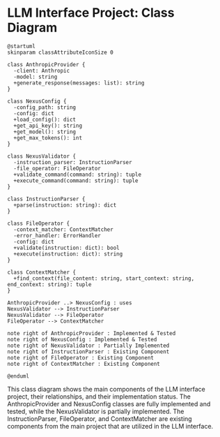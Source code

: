# LLM Interface Project: Class Diagram

```plantuml
@startuml
skinparam classAttributeIconSize 0

class AnthropicProvider {
  -client: Anthropic
  -model: string
  +generate_response(messages: list): string
}

class NexusConfig {
  -config_path: string
  -config: dict
  +load_config(): dict
  +get_api_key(): string
  +get_model(): string
  +get_max_tokens(): int
}

class NexusValidator {
  -instruction_parser: InstructionParser
  -file_operator: FileOperator
  +validate_command(command: string): tuple
  +execute_command(command: string): tuple
}

class InstructionParser {
  +parse(instruction: string): dict
}

class FileOperator {
  -context_matcher: ContextMatcher
  -error_handler: ErrorHandler
  -config: dict
  +validate(instruction: dict): bool
  +execute(instruction: dict): string
}

class ContextMatcher {
  +find_context(file_content: string, start_context: string, end_context: string): tuple
}

AnthropicProvider ..> NexusConfig : uses
NexusValidator --> InstructionParser
NexusValidator --> FileOperator
FileOperator --> ContextMatcher

note right of AnthropicProvider : Implemented & Tested
note right of NexusConfig : Implemented & Tested
note right of NexusValidator : Partially Implemented
note right of InstructionParser : Existing Component
note right of FileOperator : Existing Component
note right of ContextMatcher : Existing Component

@enduml
```

This class diagram shows the main components of the LLM interface project, their relationships, and their implementation status. The AnthropicProvider and NexusConfig classes are fully implemented and tested, while the NexusValidator is partially implemented. The InstructionParser, FileOperator, and ContextMatcher are existing components from the main project that are utilized in the LLM interface.